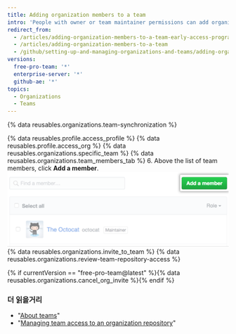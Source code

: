 ```yaml
---
title: Adding organization members to a team
intro: 'People with owner or team maintainer permissions can add organization members to teams. People with owner permissions can also {% if currentVersion == "free-pro-team@latest" %}invite non-members to join{% else %}add non-members to{% endif %} a team and the organization.'
redirect_from:
  - /articles/adding-organization-members-to-a-team-early-access-program/
  - /articles/adding-organization-members-to-a-team
  - /github/setting-up-and-managing-organizations-and-teams/adding-organization-members-to-a-team
versions:
  free-pro-team: '*'
  enterprise-server: '*'
  github-ae: '*'
topics:
  - Organizations
  - Teams
---
```


{% data reusables.organizations.team-synchronization %}

{% data reusables.profile.access_profile %}
{% data reusables.profile.access_org %}
{% data reusables.organizations.specific_team %}
{% data reusables.organizations.team_members_tab %}
6. Above the list of team members, click **Add a member**. ![Add member button](/assets/images/help/teams/add-member-button.png)
{% data reusables.organizations.invite_to_team %}
{% data reusables.organizations.review-team-repository-access %}

{% if currentVersion == "free-pro-team@latest" %}{% data reusables.organizations.cancel_org_invite %}{% endif %}

### 더 읽을거리

- "[About teams](/articles/about-teams)"
- "[Managing team access to an organization repository](/articles/managing-team-access-to-an-organization-repository)"
